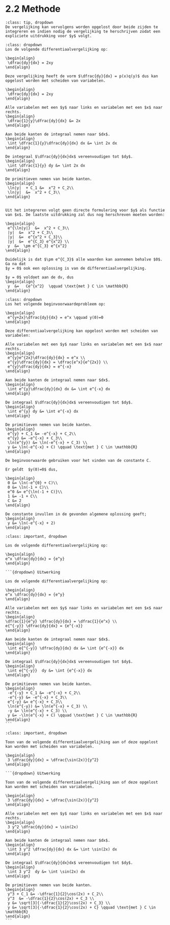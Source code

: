 # 2.2 Methode

```{admonition} Theorie
:class: tip, dropdown
De vergelijking kan vervolgens worden opgelost door beide zijden te integreren en indien nodig de vergelijking te herschrijven zodat een expliciete uitdrukking voor $y$ volgt.
```

```{admonition} Voorbeeld 1: Scheiden van variabelen
:class: dropdown
Los de volgende differentiaalvergelijking op:

\begin{align}
 \dfrac{dy}{dx} = 2xy
\end{align}

Deze vergelijking heeft de vorm $\dfrac{dy}{dx} = p(x)q(y)$ dus kan opgelost worden met scheiden van variabelen.

\begin{align}
 \dfrac{dy}{dx} = 2xy
\end{align}

Alle variabelen met een $y$ naar links en variabelen met een $x$ naar rechts.
\begin{align}
 \dfrac{1}{y}\dfrac{dy}{dx} &= 2x
\end{align}

Aan beide kanten de integraal nemen naar $dx$.
\begin{align}
 \int \dfrac{1}{y}\dfrac{dy}{dx} dx &= \int 2x dx
\end{align}

De integraal $\dfrac{dy}{dx}dx$ vereenvoudigen tot $dy$.
\begin{align}
 \int \dfrac{1}{y} dy &= \int 2x dx
\end{align}

De primitieven nemen van beide kanten.
\begin{align}
 \ln|y|  + C_1 &=  x^2 + C_2\\
 \ln|y|  &=  x^2 + C_3\\
\end{align}


Uit het integreren volgt geen directe formulering voor $y$ als functie van $x$. De laatste uitdrukking zal dus nog herschreven moeten worden:

\begin{align}
 e^{\ln|y|}  &=  x^2 + C_3\\
 |y|  &=  x^2 + C_3\\
 |y|  &=  e^{x^2 + C_3}\\
 |y|  &=  e^{C_3} e^{x^2} \\
 y  &=  \pm e^{C_3} e^{x^2}
\end{align}

Duidelijk is dat $\pm e^{C_3}$ alle waarden kan aannemen behalve $0$. Ga na dat
$y = 0$ ook een oplossing is van de differentiaalvergelijking.

$y = 0$ voldoet aan de dv, dus
\begin{align}
 y  &=   Ce^{x^2}  \qquad \text{met } C \in \mathbb{R}
\end{align}
```

```{admonition} Voorbeeld 2: Scheiden van variabelen
:class: dropdown
Los het volgende beginvoorwaardeprobleem op:

\begin{align}
 e^{y+2x}\dfrac{dy}{dx} = e^x \qquad y(0)=0
\end{align}

Deze differentiaalvergelijking kan opgelost worden met scheiden van variabelen:

Alle variabelen met een $y$ naar links en variabelen met een $x$ naar rechts.
\begin{align}
 e^{y}e^{2x}\dfrac{dy}{dx} = e^x \\
 e^{y}\dfrac{dy}{dx} = \dfrac{e^x}{e^{2x}} \\
 e^{y}\dfrac{dy}{dx} = e^{-x}
\end{align}

Aan beide kanten de integraal nemen naar $dx$.
\begin{align}
 \int e^{y}\dfrac{dy}{dx} dx &= \int e^{-x} dx
\end{align}

De integraal $\dfrac{dy}{dx}dx$ vereenvoudigen tot $dy$.
\begin{align}
 \int e^{y} dy &= \int e^{-x} dx
\end{align}

De primitieven nemen van beide kanten.
\begin{align}
 e^{y} + C_1 &= -e^{-x} + C_2\\
 e^{y} &= -e^{-x} + C_3\\
 \ln(e^{y}) &= \ln(-e^{-x} + C_3) \\
 y &= \ln(-e^{-x} + C) \qquad \text{met } C \in \mathbb{R}
\end{align}

De beginvoorwaarde gebruiken voor het vinden van de constante C.

Er geldt  $y(0)=0$ dus,

\begin{align}
 0 &= \ln(-e^{0} + C)\\
 0 &= \ln(-1 + C)\\
 e^0 &= e^{\ln(-1 + C)}\\
 1 &= -1 + C\\
 C &= 2
\end{align}

De constante invullen in de gevonden algemene oplossing geeft;
\begin{align}
 y &= \ln(-e^{-x} + 2)
\end{align}
```

````{admonition} Oefening 1
:class: important, dropdown

Los de volgende differentiaalvergelijking op:

\begin{align}
e^x \dfrac{dy}{dx} = {e^y}
\end{align}

```{dropdown} Uitwerking

Los de volgende differentiaalvergelijking op:

\begin{align}
e^x \dfrac{dy}{dx} = {e^y}
\end{align}

Alle variabelen met een $y$ naar links en variabelen met een $x$ naar rechts.
\begin{align}
\dfrac{1}{e^y} \dfrac{dy}{dx} = \dfrac{1}{e^x} \\
e{^{-y}} \dfrac{dy}{dx} = {e^{-x}}
\end{align}

Aan beide kanten de integraal nemen naar $dx$.
\begin{align}
 \int e{^{-y}} \dfrac{dy}{dx} dx &= \int {e^{-x}} dx
\end{align}

De integraal $\dfrac{dy}{dx}dx$ vereenvoudigen tot $dy$.
\begin{align}
 \int e{^{-y}}  dy &= \int {e^{-x}} dx
\end{align}

De primitieven nemen van beide kanten.
\begin{align}
 -e^{-y} + C_1 &= -e^{-x} + C_2\\
 -e^{-y} &= -e^{-x} + C_3\\
 e^{-y} &= e^{-x} + C_3\\
 \ln(e^{-y}) &= \ln(e^{-x} + C_3) \\
 -y &= \ln(e^{-x} + C_3) \\
 y &= -\ln(e^{-x} + C) \qquad \text{met } C \in \mathbb{R}
\end{align}
```
````

````{admonition} Oefening 2
:class: important, dropdown

Toon van de volgende differentiaalvergelijking aan of deze opgelost kan worden met scheiden van variabelen.

\begin{align}
 3 \dfrac{dy}{dx} = \dfrac{\sin(2x)}{y^2}
\end{align}

```{dropdown} Uitwerking

Toon van de volgende differentiaalvergelijking aan of deze opgelost kan worden met scheiden van variabelen.

\begin{align}
 3 \dfrac{dy}{dx} = \dfrac{\sin(2x)}{y^2}
\end{align}

Alle variabelen met een $y$ naar links en variabelen met een $x$ naar rechts.
\begin{align}
 3 y^2 \dfrac{dy}{dx} = \sin(2x)
\end{align}

Aan beide kanten de integraal nemen naar $dx$.
\begin{align}
 \int 3 y^2 \dfrac{dy}{dx} dx &= \int \sin(2x) dx
\end{align}

De integraal $\dfrac{dy}{dx}dx$ vereenvoudigen tot $dy$.
\begin{align}
 \int 3 y^2  dy &= \int \sin(2x) dx
\end{align}

De primitieven nemen van beide kanten.
\begin{align}
 y^3 + C_1 &= -\dfrac{1}{2}\cos(2x) + C_2\\
 y^3  &= -\dfrac{1}{2}\cos(2x) + C_3 \\
 y &= \sqrt[3]{-\dfrac{1}{2}\cos(2x) + C_3} \\
 y &= \sqrt[3]{-\dfrac{1}{2}\cos(2x) + C} \qquad \text{met } C \in \mathbb{R}
\end{align}
```
````
